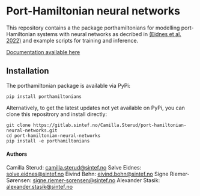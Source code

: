 # Port-Hamiltonian neural networks

This repository contains a the package porthamiltonians for modelling port-Hamiltonian systems with neural networks as decribed in [(Eidnes et al. 2022)](https://arxiv.org/pdf/2206.02660.pdf) and example scripts for training and inference.

[Documentation available here](https://port-hamiltonian-neural-networks.readthedocs.io/en/latest/)

## Installation

The porthamiltonian package is available via PyPi:

```
pip install porthamiltonians
```


Alternatively, to get the latest updates not yet available on PyPi, you can clone this repositrory and install directly:

```
git clone https://gitlab.sintef.no/Camilla.Sterud/port-hamiltonian-neural-networks.git
cd port-hamiltonian-neural-networks
pip install -e porthamiltonians
```


#### Authors
Camilla Sterud: camilla.sterud@sintef.no
Sølve Eidnes: solve.eidnes@sintef.no
Eivind Bøhn: eivind.bohn@sintef.no
Signe Riemer-Sørensen: signe.riemer-sorensen@sintef.no
Alexander Stasik: alexander.stasik@sintef.no
